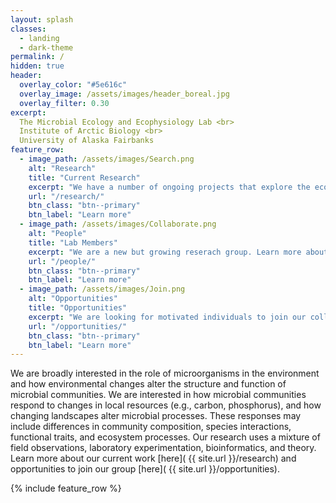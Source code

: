 ```yaml
---
layout: splash
classes:
  - landing
  - dark-theme
permalink: /
hidden: true
header:
  overlay_color: "#5e616c"
  overlay_image: /assets/images/header_boreal.jpg
  overlay_filter: 0.30
excerpt: 
  The Microbial Ecology and Ecophysiology Lab <br>
  Institute of Arctic Biology <br>
  University of Alaska Fairbanks
feature_row:
  - image_path: /assets/images/Search.png
    alt: "Research"
    title: "Current Research"
    excerpt: "We have a number of ongoing projects that explore the ecology and physiology of microbial communities across ecosystems."
    url: "/research/"
    btn_class: "btn--primary"
    btn_label: "Learn more"
  - image_path: /assets/images/Collaborate.png
    alt: "People"
    title: "Lab Members"
    excerpt: "We are a new but growing reserach group. Learn more about the research group and our interests."
    url: "/people/"
    btn_class: "btn--primary"
    btn_label: "Learn more"
  - image_path: /assets/images/Join.png
    alt: "Opportunities"
    title: "Opportunities"
    excerpt: "We are looking for motivated individuals to join our collaborative team. Opportunities for undergraduate and graduate students."
    url: "/opportunities/"
    btn_class: "btn--primary"
    btn_label: "Learn more"      
---
```


We are broadly interested in the role of microorganisms in the environment and how environmental changes alter the structure and function of microbial communities. We are interested in how microbial communities respond to changes in local resources (e.g., carbon, phosphorus), and how changing landscapes alter microbial processes. These responses may include differences in community composition, species interactions, functional traits, and ecosystem processes. Our research uses a mixture of field observations, laboratory experimentation, bioinformatics, and theory. Learn more about our current work [here]( {{ site.url }}/research) and opportunities to join our group [here]( {{ site.url }}/opportunities).

{% include feature_row %}